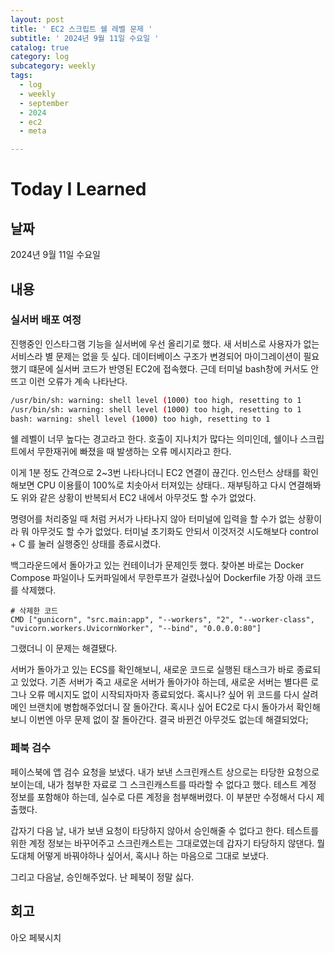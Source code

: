 ```yaml
---
layout: post
title: ' EC2 스크립트 쉘 레벨 문제 '
subtitle: ' 2024년 9월 11일 수요일 '
catalog: true
category: log
subcategory: weekly
tags:
  - log
  - weekly
  - september
  - 2024
  - ec2
  - meta

---
```


# Today I Learned

## 날짜

2024년 9월 11일 수요일

## 내용

### 실서버 배포 여정

진행중인 인스타그램 기능을 실서버에 우선 올리기로 했다. 새 서비스로 사용자가 없는 서비스라 별 문제는 없을 듯 싶다. 데이터베이스 구조가 변경되어 마이그레이션이 필요했기 떄문에 실서버 코드가 반영된 EC2에 접속했다. 근데 터미널 bash창에 커서도 안뜨고 이런 오류가 계속 나타난다.

```bash
/usr/bin/sh: warning: shell level (1000) too high, resetting to 1
/usr/bin/sh: warning: shell level (1000) too high, resetting to 1
bash: warning: shell level (1000) too high, resetting to 1
```

쉘 레벨이 너무 높다는 경고라고 한다. 호출이 지나치가 많다는 의미인데, 쉘이나 스크립트에서 무한재귀에 빠졌을 때 발생하는 오류 메시지라고 한다. 

이게 1분 정도 간격으로 2~3번 나타나더니 EC2 연결이 끊긴다. 인스턴스 상태를 확인해보면 CPU 이용률이 100%로 치솟아서 터져있는 상태다.. 재부팅하고 다시 연결해봐도 위와 같은 상황이 반복되서 EC2 내에서 아무것도 할 수가 없었다.

 명령어를 처리중일 때 처럼 커서가 나타나지 않아 터미널에 입력을 할 수가 없는 상황이라 뭐 아무것도 할 수가 없었다. 터미널 초기화도 안되서 이것저것 시도해보다 control + C 를 눌러 실행중인 상태를 종료시켰다.

 백그라운드에서 돌아가고 있는 컨테이너가 문제인듯 했다. 찾아본 바로는 Docker Compose 파일이나 도커파일에서 무한루프가 걸렸나싶어 Dockerfile 가장 아래 코드를 삭제했다.

```docker
# 삭제한 코드
CMD ["gunicorn", "src.main:app", "--workers", "2", "--worker-class", "uvicorn.workers.UvicornWorker", "--bind", "0.0.0.0:80"]
```

그랬더니 이 문제는 해결됐다. 

서버가 돌아가고 있는 ECS를 확인해보니, 새로운 코드로 실행된 태스크가 바로 종료되고 있었다. 기존 서버가 죽고 새로운 서버가 돌아가야 하는데, 새로운 서버는 별다른 로그나 오류 메시지도 없이 시작되자마자 종료되었다. 혹시나? 싶어 위 코드를 다시 살려 메인 브랜치에 병합해주었더니 잘 돌아간다. 혹시나 싶어 EC2로 다시 돌아가서 확인해보니 이번엔 아무 문제 없이 잘 돌아간다. 결국 바뀐건 아무것도 없는데 해결되었다;

### 페북 검수

 페이스북에 앱 검수 요청을 보냈다. 내가 보낸 스크린캐스트 상으로는 타당한 요청으로 보이는데, 내가 첨부한 자료로 그 스크린캐스트를 따라할 수 없다고 했다. 테스트 계정 정보를 포함해야 하는데, 실수로 다른 계정을 첨부해버렸다. 이 부분만 수정해서 다시 제출했다.

 갑자기 다음 날, 내가 보낸 요청이 타당하지 않아서 승인해줄 수 없다고 한다. 테스트를 위한 계정 정보는 바꾸어주고 스크린캐스트는 그대로였는데 갑자기 타당하지 않댄다. 뭘 도대체 어떻게 바꿔야하나 싶어서, 혹시나 하는 마음으로 그대로 보냈다.

 그리고 다음날, 승인해주었다. 난 페북이 정말 싫다.

## 회고

아오 페북시치